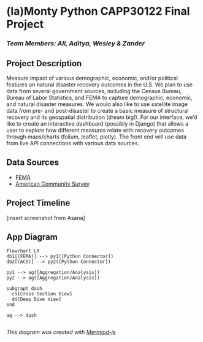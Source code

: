 # (la)Monty Python CAPP30122 Final Project
### <i>Team Members: Ali, Aditya, Wesley & Zander</i>

## Project Description
Measure impact of various demographic, economic, and/or political features on natural disaster recovery outcomes in the U.S. We plan to use data from several government sources, including the Census Bureau, Bureau of Labor Statistics, and FEMA to capture demographic, economic, and natural disaster measures. We would also like to use satellite image data from pre- and post-disaster to create a basic measure of structural recovery and its geospatial distribution (dream big!). For our interface, we’d like to create an interactive dashboard (possibly in Django) that allows a user to explore how different measures relate with recovery outcomes through maps/charts (folium, leaflet, plotly). The front end will use data from live API connections with various data sources.

## Data Sources
- <a href='https://www.fema.gov/about/openfema/data-sets#disaster'>FEMA</a>
- <a href='https://www.census.gov/programs-surveys/acs/data/data-via-api.html'>American Community Survey</a>

## Project Timeline
[insert screenshot from Asana]

## App Diagram
```mermaid
flowchart LR
db1[(FEMA)] --> py1([Python Connector])
db2[(ACS)] --> py2([Python Connector])

py1 --> ag([Aggregation/Analysis])
py2 --> ag([Aggregation/Analysis])

subgraph dash
  cs[Cross Section View]
  dd[Deep Dive View]
end

ag --> dash


```
<i>This diagram was created with <a href='https://mermaid-js.github.io/mermaid/#/'>Mermaid-js</a>
